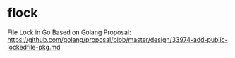 # flock
File Lock in Go Based on Golang Proposal: https://github.com/golang/proposal/blob/master/design/33974-add-public-lockedfile-pkg.md
